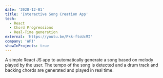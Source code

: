 ```yaml
---
date: '2020-12-01'
title: 'Interactive Song Creation App'
tech:
  - React
  - Chord Progressions
  - Real-Time generation
external: 'https://youtu.be/Pkk-ftoUcMI'
company: 'WPI'
showInProjects: true
---
```


A simple React JS app to automatically generate a song based on melody played by the user. The tempo of the song is detected and a drum track and backing chords are generated and played in real time.
